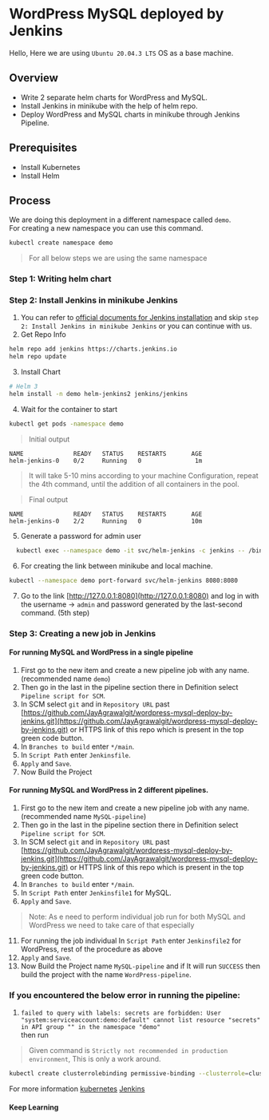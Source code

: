 # WordPress MySQL deployed by Jenkins
Hello, Here we are using `Ubuntu 20.04.3 LTS` OS as a base machine.  

## Overview
* Write 2 separate helm charts for WordPress and MySQL.
* Install Jenkins in minikube with the help of helm repo.
* Deploy WordPress and MySQL charts in minikube through Jenkins Pipeline.

## Prerequisites
* Install Kubernetes
* Install Helm

## Process
We are doing this deployment in a different namespace called `demo`.   
For creating a new namespace you can use this command.
```bash
kubectl create namespace demo
``` 
> For all below steps we are using the same namespace

### Step 1: Writing helm chart 

### Step 2: Install Jenkins in minikube Jenkins 
1. You can refer to [official documents for Jenkins installation](https://github.com/jenkinsci/helm-charts/blob/main/charts/jenkins/README.md)
and skip `step 2: Install Jenkins in minikube Jenkins` or you can continue with us.
2. Get Repo Info
```bash
helm repo add jenkins https://charts.jenkins.io
helm repo update
```
3. Install Chart
```bash
# Helm 3
helm install -n demo helm-jenkins2 jenkins/jenkins
```
4. Wait for the container to start  
```bash
kubectl get pods -namespace demo
```
> Initial output
```output
NAME              READY   STATUS    RESTARTS       AGE
helm-jenkins-0    0/2     Running   0               1m
```
>It will take 5-10 mins according to your machine Configuration, repeat the 4th command, until the addition of all containers in the pool.  

>Final output
```final output
NAME              READY   STATUS    RESTARTS       AGE
helm-jenkins-0    2/2     Running   0              10m
```
5. Generate a password for admin user
```bash
  kubectl exec --namespace demo -it svc/helm-jenkins -c jenkins -- /bin/cat /run/secrets/chart-admin-password && echo
```
6. For creating the link between minikube and local machine.
```bash
kubectl --namespace demo port-forward svc/helm-jenkins 8080:8080
```
7. Go to the link [http://127.0.0.1:8080](http://127.0.0.1:8080) and log in with the username -> `admin` and password generated by the last-second command. (5th step)

### Step 3: Creating a new job in Jenkins

#### For running MySQL and WordPress in a single pipeline
1. First go to the new item and create a new pipeline job with any name. (recommended name `demo`)  
2. Then go in the last in the pipeline section there in Definition select `Pipeline script for SCM`.  
3. In SCM select `git` and in `Repository URL` past [https://github.com/JayAgrawalgit/wordpress-mysql-deploy-by-jenkins.git](https://github.com/JayAgrawalgit/wordpress-mysql-deploy-by-jenkins.git) or HTTPS link of this repo which is present in the top green code button.  
4. In `Branches to build` enter `*/main`.  
5. In `Script Path` enter `Jenkinsfile`.  
6. `Apply` and `Save`.  
7. Now Build the Project

#### For running MySQL and WordPress in 2 different pipelines.  
1. First go to the new item and create a new pipeline job with any name. (recommended name `MySQL-pipeline`)  
2. Then go in the last in the pipeline section there in Definition select `Pipeline script for SCM`.  
3. In SCM select `git` and in `Repository URL` past [https://github.com/JayAgrawalgit/wordpress-mysql-deploy-by-jenkins.git](https://github.com/JayAgrawalgit/wordpress-mysql-deploy-by-jenkins.git) or HTTPS link of this repo which is present in the top green code button.  
4. In `Branches to build` enter `*/main`.  
5. In `Script Path` enter `Jenkinsfile1` for MySQL.  
6. `Apply` and `Save`.  
> Note: As e need to perform individual job run for both MySQL and WordPress we need to take care of that especially 
11. For running the job individual In `Script Path` enter `Jenkinsfile2` for WordPress, rest of the procedure as above  
12. `Apply` and `Save`.  
13. Now Build the Project name `MySQL-pipeline` and if It will run `SUCCESS` then build the project with the name `WordPress-pipeline`.

### If you encountered the below error in running the pipeline: 
1. `failed to query with labels: secrets are forbidden: User "system:serviceaccount:demo:default" cannot list resource "secrets" in API group "" in the namespace "demo"`  
then run 
> Given command is `Strictly not recommended in production environment`, This is only a work around.  
```bash
kubectl create clusterrolebinding permissive-binding --clusterrole=cluster-admin --user=admin --user=kubelet --group=system:serviceaccounts:demo
```
For more information [kubernetes](http://kubernetes.io/) [Jenkins](https://jenkins.io/)

#### Keep Learning
